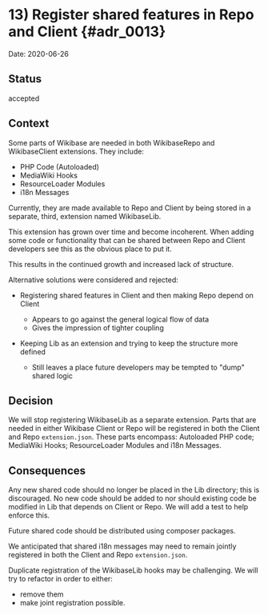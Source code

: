 # 13) Register shared features in Repo and Client {#adr_0013}

Date: 2020-06-26

## Status

accepted

## Context

Some parts of Wikibase are needed in both WikibaseRepo and WikibaseClient extensions. They include:
* PHP Code (Autoloaded)
* MediaWiki Hooks
* ResourceLoader Modules
* i18n Messages

Currently, they are made available to Repo and Client by being stored in a separate, third, extension named WikibaseLib.

This extension has grown over time and become incoherent. When adding some code or functionality that can be shared between
Repo and Client developers see this as the obvious place to put it.

This results in the continued growth and increased lack of structure.

Alternative solutions were considered and rejected:
* Registering shared features in Client and then making Repo depend on Client
    * Appears to go against the general logical flow of data
    * Gives the impression of tighter coupling

* Keeping Lib as an extension and trying to keep the structure more defined
    * Still leaves a place future developers may be tempted to "dump" shared logic

## Decision

We will stop registering WikibaseLib as a separate extension. Parts that are needed in either Wikibase Client or Repo will
be registered in both the Client and Repo `extension.json`. These parts encompass: Autoloaded PHP code; MediaWiki Hooks;
ResourceLoader Modules and i18n Messages.

## Consequences
Any new shared code should no longer be placed in the Lib directory; this is discouraged. No new code should be added to
nor should existing code be modified in Lib that depends on Client or Repo. We will add a test to help enforce this.

Future shared code should be distributed using composer packages.

We anticipated that shared i18n messages may need to remain jointly registered in both the Client and Repo `extension.json`.

Duplicate registration of the WikibaseLib hooks may be challenging. We will try to refactor in order to either:
* remove them
* make joint registration possible.

